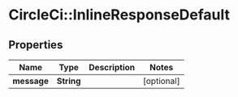 # CircleCi::InlineResponseDefault

## Properties
Name | Type | Description | Notes
------------ | ------------- | ------------- | -------------
**message** | **String** |  | [optional] 

